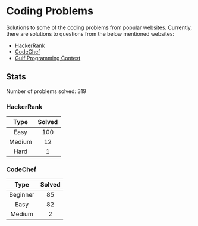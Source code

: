 # Coding Problems

Solutions to some of the coding problems from popular websites. Currently, there are solutions to questions from the below mentioned websites:
* [HackerRank](HackerRank "HackerRank")
* [CodeChef](CodeChef "CodeChef")
* [Gulf Programming Contest](Gulf%20Programming%20Contest "GPC")

## Stats

Number of problems solved: 319

### HackerRank

|Type|Solved|
|:---:|:---:|
|Easy|100|
|Medium|12|
|Hard|1|

### CodeChef

|Type|Solved|
|:---:|:---:|
|Beginner|85|
|Easy|82|
|Medium|2|